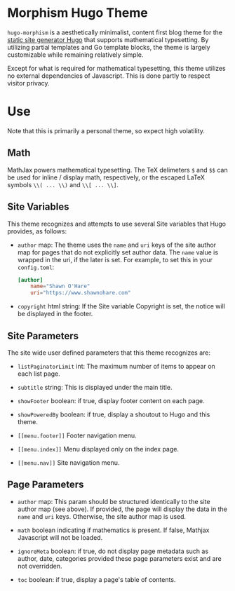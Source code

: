 # Morphism Hugo Theme

`hugo-morphism` is a aesthetically minimalist, content first blog theme for the
[static site generator Hugo](https://gohugo.io) that supports mathematical
typesetting. By utilizing partial templates and Go template blocks, the theme is
largely customizable while remaining relatively simple.

Except for what is required for mathematical typesetting, this theme utilizes
no external dependencies of Javascript. This is done partly to respect visitor
privacy.

# Use

Note that this is primarily a personal theme, so expect high volatility.

## Math

MathJax powers mathematical typesetting.  The TeX delimeters `$`
and `$$` can be used for inline / display math, respectively, or the escaped
LaTeX symbols `\\( ... \\)` and `\\[ ... \\]`.

## Site Variables

This theme recognizes and attempts to use several Site variables that
Hugo provides, as follows:

- `author` map:  The theme uses the `name` and `uri` keys of the site author
   map for pages that do not explicitly set author data.  The `name`
   value is wrapped in the uri, if the later is set. For example,
   to set this in your `config.toml`:
   ```toml
   [author]
       name="Shawn O'Hare"
       uri="https://www.shawnohare.com"
    ```

- `copyright` html string:  If the Site variable Copyright is set, the notice
  will be displayed in the footer.


## Site Parameters

The site wide user defined parameters that this theme recognizes are:

- `listPaginatorLimit` int: The maximum number of items to appear on each list
  page.

- `subtitle` string: This is displayed under the main title.

- `showFooter` boolean: if true, display footer content on each page.

- `showPoweredBy` boolean: if true, display a shoutout to Hugo and this theme.

- `[[menu.footer]]` Footer navigation menu.

- `[[menu.index]]` Menu displayed only on the index page.

- `[[menu.nav]]` Site navigation menu.



## Page Parameters

- `author` map:  This param should be structured identically to the site
   author map (see above).  If provided, the page will display the data in the
   `name` and `uri` keys.  Otherwise, the site author map is used.

- `math` boolean indicating if mathematics is present. If false, Mathjax
  Javascript will not be loaded.

- `ignoreMeta` boolean: if true, do not display page metadata such as
   author, date, categories provided these page parameters exist and are not
   overridden.

- `toc` boolean: if true, display a page's table of contents.
